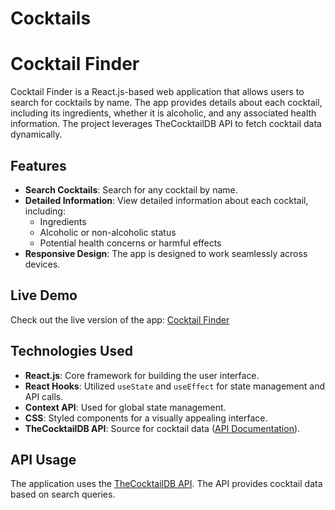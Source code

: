 # Cocktails

# Cocktail Finder

Cocktail Finder is a React.js-based web application that allows users to search for cocktails by name. The app provides details about each cocktail, including its ingredients, whether it is alcoholic, and any associated health information. 
The project leverages TheCocktailDB API to fetch cocktail data dynamically.

## Features

- **Search Cocktails**: Search for any cocktail by name.
- **Detailed Information**: View detailed information about each cocktail, including:
  - Ingredients
  - Alcoholic or non-alcoholic status
  - Potential health concerns or harmful effects
- **Responsive Design**: The app is designed to work seamlessly across devices.

## Live Demo
Check out the live version of the app: [Cocktail Finder](https://cocktails-nu.vercel.app/)

## Technologies Used

- **React.js**: Core framework for building the user interface.
- **React Hooks**: Utilized `useState` and `useEffect` for state management and API calls.
- **Context API**: Used for global state management.
- **CSS**: Styled components for a visually appealing interface.
- **TheCocktailDB API**: Source for cocktail data ([API Documentation](https://www.thecocktaildb.com/api.php)).


## API Usage
The application uses the [TheCocktailDB API](https://www.thecocktaildb.com/api/json/v1/1/search.php?s=). The API provides cocktail data based on search queries.


